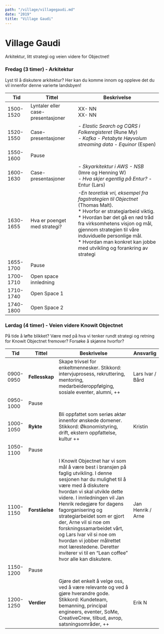 ```yaml
---
path: "/village/villagegaudi.md"
date: "2019"
title: "Village Gaudi"
---
```

# Village Gaudi

Arkitektur, litt strategi og veien videre for Objectnet!


### Fredag (3 timer) - Arkitektur

Lyst til å diskutere arkitektur? Her kan du komme innom og oppleve det du vil innenfor denne varierte landsbyen!

| Tid | Tittel | Beskrivelse | 
| ------ | ------ | ------ |
| 1500-1520 | Lyntaler eller case-presentasjoner| XX- NN <br> XX- NN  |
| 1520-1550 | Case-presentasjoner | *- Elastic Search og CQRS i Folkeregisteret* (Rune My) <br> *- Kafka - Petabyte Høyvolum streaming data - Equinor* (Espen) |
| 1550-1600 | Pause |
| 1600-1630 | Case-presentasjoner | *- Skyarkitektur i AWS - NSB* (Imre og Henning W) <br> *- Hva skjer egentlig på Entur?* - Entur (Lars) <br> |
| 1630-1655 | Hva er poenget med strategi? | *-En teoretisk vri, eksempel fra fagstrategien til Objectnet* (Thomas Malt). <br> * Hvorfor er strategiarbeid viktig. <br> * Hvordan bør det gå en rød tråd fra virksomhetens visjon og mål, gjennom strategien til våre induviduelle personlige mål. <br> * Hvordan man konkret kan jobbe med utvikling og forankring av strategi |
| 1655-1700 | Pause |
| 1700-1710 | Open space innledning |
| 1710-1740 | Open Space 1 |
| 1740-1800 | Open Space 2 |

### Lørdag (4 timer) - Veien videre Knowit Objectnet
På tide å løfte blikket? Være med på hva vi tenker rundt strategi og retning for Knowit Objectnet fremover? Forsøke å skjønne hvorfor?

| Tid | Tittel | Beskrivelse | Ansvarlig |
| ------ | ------ | ------ | ------ |
| 0900-0950 | **Fellesskap** | Skape trivsel for enkeltmennesker. Stikkord: intervjuprosess, rekruttering, mentoring, medarbeideroppfølging, sosiale eventer, alumni, ++ | Lars Ivar / Bård |
| 0950-1000 | Pause | | |
| 1000-1050 | **Rykte** | Bli oppfattet som seriøs aktør innenfor ønskede domener. Stikkord: Økonomistyring, drift, ekstern oppfattelse, kultur ++ | Kristin |
| 1050-1100 | Pause | | |
| 1100-1150 | **Forståelse** | I Knowit Objectnet har vi som mål å være best i bransjen på faglig utvikling. I denne sesjonen har du mulighet til å være med å diskutere hvordan vi skal utvikle dette videre. I innledningen vil Jan Henrik redegjøre for dagens fagorganisering og strategiarbeidet som er gjort der, Arne vil si noe om forskningssamarbeidet vårt, og Lars Ivar vil si noe om hvordan vi jobber målrettet mot lærestedene. Deretter inviterer vi til en “Lean coffee” hvor alle kan diskutere.| Jan Henrik / Arne |
| 1150-1200 | Pause | | |
| 1200-1250 | **Verdier** | Gjøre det enkelt å velge oss, ved å være relevante og ved å gjøre hverandre gode. Stikkord: Kundeteam, bemanning, principal engineers, eventer, SoMe, CreativeCrew, tilbud, avrop, satsningsområder, ++ | Erik N |
